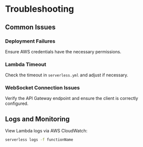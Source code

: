 # Troubleshooting

## Common Issues

### Deployment Failures

Ensure AWS credentials have the necessary permissions.

### Lambda Timeout

Check the timeout in `serverless.yml` and adjust if necessary.

### WebSocket Connection Issues

Verify the API Gateway endpoint and ensure the client is correctly configured.

## Logs and Monitoring

View Lambda logs via AWS CloudWatch:

```bash
serverless logs -f functionName
```
